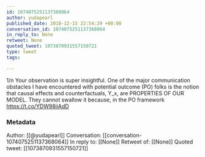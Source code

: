 ```yaml
---
id: 1074075251137368064
author: yudapearl
published_date: 2018-12-15 22:54:29 +00:00
conversation_id: 1074075251137368064
in_reply_to: None
retweet: None
quoted_tweet: 1073870931557150721
type: tweet
tags:

---
```


1/n
Your observation is super insightful. One of the major communication obstacles I have encountered with potential outcome (PO) folks is the notion that causal effects and counterfactuals, Y_x, are PROPERTIES OF OUR MODEL. They cannot swallow it because, in the PO framework https://t.co/YDW98iiAdD

### Metadata

Author: [[@yudapearl]]
Conversation: [[conversation-1074075251137368064]]
In reply to: [[None]]
Retweet of: [[None]]
Quoted tweet: [[1073870931557150721]]
